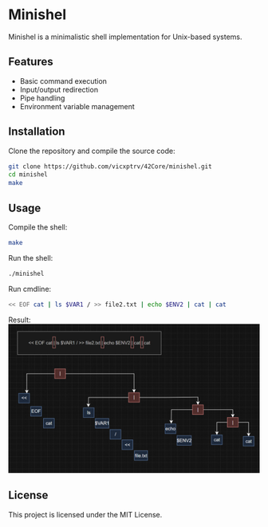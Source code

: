 # Minishel

Minishel is a minimalistic shell implementation for Unix-based systems.

## Features

- Basic command execution
- Input/output redirection
- Pipe handling
- Environment variable management

## Installation

Clone the repository and compile the source code:

```sh
git clone https://github.com/vicxptrv/42Core/minishel.git
cd minishel
make
```

## Usage

Compile the shell:
```sh
make
```

Run the shell:
```sh
./minishel
```

Run cmdline:
```sh
<< EOF cat | ls $VAR1 / >> file2.txt | echo $ENV2 | cat | cat
```

Result:
![alt text](image.png)

## License

This project is licensed under the MIT License.